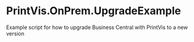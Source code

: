 # PrintVis.OnPrem.UpgradeExample
Example script for how to upgrade Business Central with PrintVis to a new version
